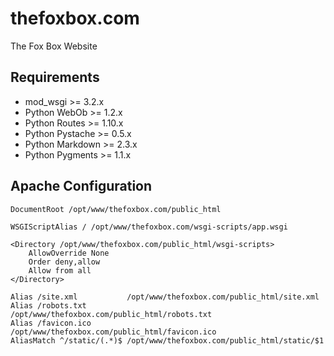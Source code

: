 thefoxbox.com
=============

The Fox Box Website

Requirements
------------

* mod\_wsgi       >= 3.2.x
* Python WebOb    >= 1.2.x
* Python Routes   >= 1.10.x
* Python Pystache >= 0.5.x
* Python Markdown >= 2.3.x
* Python Pygments >= 1.1.x

Apache Configuration
--------------------

    DocumentRoot /opt/www/thefoxbox.com/public_html

    WSGIScriptAlias / /opt/www/thefoxbox.com/wsgi-scripts/app.wsgi

    <Directory /opt/www/thefoxbox.com/public_html/wsgi-scripts>
        AllowOverride None
        Order deny,allow
        Allow from all
    </Directory>

    Alias /site.xml           /opt/www/thefoxbox.com/public_html/site.xml
    Alias /robots.txt         /opt/www/thefoxbox.com/public_html/robots.txt
    Alias /favicon.ico        /opt/www/thefoxbox.com/public_html/favicon.ico
    AliasMatch ^/static/(.*)$ /opt/www/thefoxbox.com/public_html/static/$1

